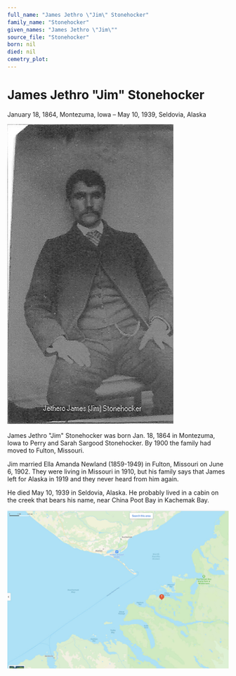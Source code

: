 ```yaml
---
full_name: "James Jethro \"Jim\" Stonehocker"
family_name: "Stonehocker"
given_names: "James Jethro \"Jim\""
source_file: "Stonehocker"
born: nil
died: nil
cemetry_plot: 
---
```

# James Jethro "Jim" Stonehocker

January 18, 1864, Montezuma, Iowa – May 10, 1939, Seldovia, Alaska

![](../assets/images/Stonehocker/media/image1.jpeg)

James Jethro "Jim" Stonehocker was born Jan. 18, 1864 in Montezuma, Iowa
to Perry and Sarah Sargood Stonehocker. By 1900 the family had moved to
Fulton, Missouri.

Jim married Ella Amanda Newland (1859-1949) in Fulton, Missouri on June
6, 1902. They were living in Missouri in 1910, but his family says that
James left for Alaska in 1919 and they never heard from him again.

He died May 10, 1939 in Seldovia, Alaska. He probably lived in a cabin
on the creek that bears his name, near China Poot Bay in Kachemak Bay.

![](../assets/images/Stonehocker/media/image2.jpeg)
